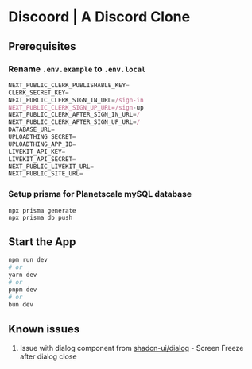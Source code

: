 # Discoord | A Discord Clone

## Prerequisites

### Rename `.env.example` to `.env.local`

```js
NEXT_PUBLIC_CLERK_PUBLISHABLE_KEY=
CLERK_SECRET_KEY=
NEXT_PUBLIC_CLERK_SIGN_IN_URL=/sign-in
NEXT_PUBLIC_CLERK_SIGN_UP_URL=/sign-up
NEXT_PUBLIC_CLERK_AFTER_SIGN_IN_URL=/
NEXT_PUBLIC_CLERK_AFTER_SIGN_UP_URL=/
DATABASE_URL=
UPLOADTHING_SECRET=
UPLOADTHING_APP_ID=
LIVEKIT_API_KEY=
LIVEKIT_API_SECRET=
NEXT_PUBLIC_LIVEKIT_URL=
NEXT_PUBLIC_SITE_URL=
```

### Setup prisma for Planetscale mySQL database

```shell
npx prisma generate
npx prisma db push
```

## Start the App

```bash
npm run dev
# or
yarn dev
# or
pnpm dev
# or
bun dev
```
## Known issues

1. Issue with dialog component from [shadcn-ui/dialog](https://github.com/shadcn-ui/ui/issues/1595) - Screen Freeze after dialog close
